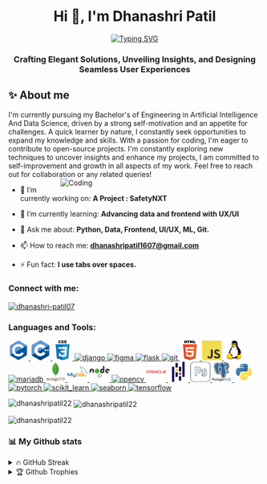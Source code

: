 <h1 align="center" color=#FF00FF>Hi 👋, I'm Dhanashri Patil</h1>

<p align="center">
  <a href="https://git.io/typing-svg"><img src="https://readme-typing-svg.demolab.com?font=Bungee+Spice&duration=2000&pause=1000&center=true&vCenter=true&random=false&width=435&lines=Data+Analyst;Python+Developer;Front-End+Developer;UI%2FUX+Designer;Open+Source+Enthusiast" alt="Typing SVG" /></a>
</p>
<h3 align="center">Crafting Elegant Solutions, Unveiling Insights, and Designing Seamless User Experiences</h3>

<h2 align=""> ✨ About me </h2>
I'm currently pursuing my Bachelor's of Engineering in Artificial Intelligence And Data Science, driven by a strong self-motivation and an appetite for challenges. A quick learner by nature, I constantly seek opportunities to expand my knowledge and skills. With a passion for coding, I'm eager to contribute to open-source projects. I'm constantly exploring new techniques to uncover insights and enhance my projects, I am committed to self-improvement and growth in all aspects of my work. Feel free to reach out for collaboration or any related queries!
<img align="right" alt="Coding" width="400" src="https://startcoding.co.in/wp-content/uploads/2021/12/coding-for-kids.gif">

- 🔭 I’m currently working on: **A Project : SafetyNXT**

- 🌱 I’m currently learning: **Advancing data and frontend with UX/UI**

- 💬 Ask me about: **Python, Data, Frontend, UI/UX, ML, Git.**

- 📫 How to reach me: **dhanashripatil1607@gmail.com**

- ⚡ Fun fact: **I use tabs over spaces.**

<h3 align="left">Connect with me:</h3>
<p align="left">
<a href="https://linkedin.com/in/dhanashri-patil07" target="blank"><img align="center" src="https://raw.githubusercontent.com/rahuldkjain/github-profile-readme-generator/master/src/images/icons/Social/linked-in-alt.svg" alt="dhanashri-patil07" height="30" width="40" /></a>
</p>

<h3 align="left">Languages and Tools:</h3>
<p align="left"> <a href="https://www.cprogramming.com/" target="_blank" rel="noreferrer"> <img src="https://raw.githubusercontent.com/devicons/devicon/master/icons/c/c-original.svg" alt="c" width="40" height="40"/> </a> <a href="https://www.w3schools.com/cpp/" target="_blank" rel="noreferrer"> <img src="https://raw.githubusercontent.com/devicons/devicon/master/icons/cplusplus/cplusplus-original.svg" alt="cplusplus" width="40" height="40"/> </a> <a href="https://www.w3schools.com/css/" target="_blank" rel="noreferrer"> <img src="https://raw.githubusercontent.com/devicons/devicon/master/icons/css3/css3-original-wordmark.svg" alt="css3" width="40" height="40"/> </a> <a href="https://www.djangoproject.com/" target="_blank" rel="noreferrer"> <img src="https://cdn.worldvectorlogo.com/logos/django.svg" alt="django" width="40" height="40"/> </a> <a href="https://www.figma.com/" target="_blank" rel="noreferrer"> <img src="https://www.vectorlogo.zone/logos/figma/figma-icon.svg" alt="figma" width="40" height="40"/> </a> <a href="https://flask.palletsprojects.com/" target="_blank" rel="noreferrer"> <img src="https://www.vectorlogo.zone/logos/pocoo_flask/pocoo_flask-icon.svg" alt="flask" width="40" height="40"/> </a> <a href="https://git-scm.com/" target="_blank" rel="noreferrer"> <img src="https://www.vectorlogo.zone/logos/git-scm/git-scm-icon.svg" alt="git" width="40" height="40"/> </a> <a href="https://www.w3.org/html/" target="_blank" rel="noreferrer"> <img src="https://raw.githubusercontent.com/devicons/devicon/master/icons/html5/html5-original-wordmark.svg" alt="html5" width="40" height="40"/> </a> <a href="https://developer.mozilla.org/en-US/docs/Web/JavaScript" target="_blank" rel="noreferrer"> <img src="https://raw.githubusercontent.com/devicons/devicon/master/icons/javascript/javascript-original.svg" alt="javascript" width="40" height="40"/> </a> <a href="https://www.linux.org/" target="_blank" rel="noreferrer"> <img src="https://raw.githubusercontent.com/devicons/devicon/master/icons/linux/linux-original.svg" alt="linux" width="40" height="40"/> </a> <a href="https://mariadb.org/" target="_blank" rel="noreferrer"> <img src="https://www.vectorlogo.zone/logos/mariadb/mariadb-icon.svg" alt="mariadb" width="40" height="40"/> </a> <a href="https://www.mongodb.com/" target="_blank" rel="noreferrer"> <img src="https://raw.githubusercontent.com/devicons/devicon/master/icons/mongodb/mongodb-original-wordmark.svg" alt="mongodb" width="40" height="40"/> </a> <a href="https://www.mysql.com/" target="_blank" rel="noreferrer"> <img src="https://raw.githubusercontent.com/devicons/devicon/master/icons/mysql/mysql-original-wordmark.svg" alt="mysql" width="40" height="40"/> </a> <a href="https://nodejs.org" target="_blank" rel="noreferrer"> <img src="https://raw.githubusercontent.com/devicons/devicon/master/icons/nodejs/nodejs-original-wordmark.svg" alt="nodejs" width="40" height="40"/> </a> <a href="https://opencv.org/" target="_blank" rel="noreferrer"> <img src="https://www.vectorlogo.zone/logos/opencv/opencv-icon.svg" alt="opencv" width="40" height="40"/> </a> <a href="https://www.oracle.com/" target="_blank" rel="noreferrer"> <img src="https://raw.githubusercontent.com/devicons/devicon/master/icons/oracle/oracle-original.svg" alt="oracle" width="40" height="40"/> </a> <a href="https://pandas.pydata.org/" target="_blank" rel="noreferrer"> <img src="https://raw.githubusercontent.com/devicons/devicon/2ae2a900d2f041da66e950e4d48052658d850630/icons/pandas/pandas-original.svg" alt="pandas" width="40" height="40"/> </a> <a href="https://www.photoshop.com/en" target="_blank" rel="noreferrer"> <img src="https://raw.githubusercontent.com/devicons/devicon/master/icons/photoshop/photoshop-line.svg" alt="photoshop" width="40" height="40"/> </a> <a href="https://www.postgresql.org" target="_blank" rel="noreferrer"> <img src="https://raw.githubusercontent.com/devicons/devicon/master/icons/postgresql/postgresql-original-wordmark.svg" alt="postgresql" width="40" height="40"/> </a> <a href="https://www.python.org" target="_blank" rel="noreferrer"> <img src="https://raw.githubusercontent.com/devicons/devicon/master/icons/python/python-original.svg" alt="python" width="40" height="40"/> </a> <a href="https://pytorch.org/" target="_blank" rel="noreferrer"> <img src="https://www.vectorlogo.zone/logos/pytorch/pytorch-icon.svg" alt="pytorch" width="40" height="40"/> </a> <a href="https://scikit-learn.org/" target="_blank" rel="noreferrer"> <img src="https://upload.wikimedia.org/wikipedia/commons/0/05/Scikit_learn_logo_small.svg" alt="scikit_learn" width="40" height="40"/> </a> <a href="https://seaborn.pydata.org/" target="_blank" rel="noreferrer"> <img src="https://seaborn.pydata.org/_images/logo-mark-lightbg.svg" alt="seaborn" width="40" height="40"/> </a> <a href="https://www.tensorflow.org" target="_blank" rel="noreferrer"> <img src="https://www.vectorlogo.zone/logos/tensorflow/tensorflow-icon.svg" alt="tensorflow" width="40" height="40"/> </a> </p>

<p><img align="left" src="https://github-readme-stats.vercel.app/api/top-langs?username=dhanashripatil22&show_icons=true&locale=en&layout=compact" alt="dhanashripatil22" /></p> 

<p>&nbsp;<img align="center" src="https://github-readme-stats.vercel.app/api?username=dhanashripatil22&show_icons=true&locale=en" alt="dhanashripatil22" /></p>

<p><img align="center" src="https://github-readme-streak-stats.herokuapp.com/?user=dhanashripatil22&" alt="dhanashripatil22" /></p>

### 📊 My Github stats

<details>
  <summary>🔥 GitHub Streak</summary>
  <br/>
   <a href="https://github.com/coding-geek21/github-readme-streak-stats">
   <img title="🔥 Get streak stats for your profile at git.io/streak-stats" alt="Dhanashri's streak" src="https://github-readme-streak-stats.herokuapp.com/?user=dhanashripatil22&theme=jolly&hide_border=true"/>
  </a>
  <br/>
</details>                                                                          
<details>
   <summary>🏆 Github Trophies </summary>
   <br/>
  <img alt="Dhanashri's Activity Graph" src="https://github-profile-trophy.vercel.app/?username=dhanashripatil22&theme=monokai" />
</details>

